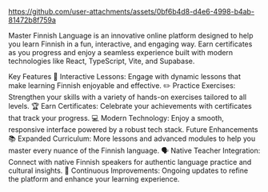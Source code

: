 


https://github.com/user-attachments/assets/0bf6b4d8-d4e6-4998-b4ab-81472b8f759a



Master Finnish Language is an innovative online platform designed to help you learn Finnish in a fun, interactive, and engaging way. Earn certificates as you progress and enjoy a seamless experience built with modern technologies like React, TypeScript, Vite, and Supabase.

Key Features
🚀 Interactive Lessons: Engage with dynamic lessons that make learning Finnish enjoyable and effective.
✏️ Practice Exercises: Strengthen your skills with a variety of hands-on exercises tailored to all levels.
🏆 Earn Certificates: Celebrate your achievements with certificates that track your progress.
💻 Modern Technology: Enjoy a smooth, responsive interface powered by a robust tech stack.
Future Enhancements
📚 Expanded Curriculum: More lessons and advanced modules to help you master every nuance of the Finnish language.
🗣 Native Teacher Integration: Connect with native Finnish speakers for authentic language practice and cultural insights.
🔧 Continuous Improvements: Ongoing updates to refine the platform and enhance your learning experience.
